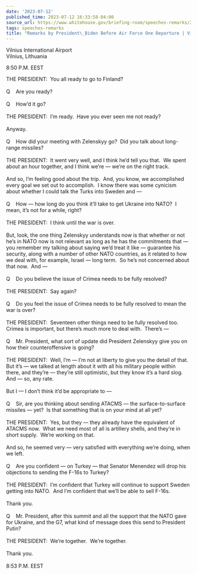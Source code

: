 ```yaml
---
date: '2023-07-12'
published_time: 2023-07-12 16:33:58-04:00
source_url: https://www.whitehouse.gov/briefing-room/speeches-remarks/2023/07/12/remarks-by-president-biden-before-air-force-one-departure-vilnius-lithuania/
tags: speeches-remarks
title: "Remarks by President\_Biden Before Air Force One Departure | Vilnius,\_Lithuania"
---
```

 
Vilnius International Airport  
Vilnius, Lithuania

8:50 P.M. EEST

THE PRESIDENT:  You all ready to go to Finland?  
   
Q    Are you ready?  
   
Q    How’d it go?  
   
THE PRESIDENT:  I’m ready.  Have you ever seen me not ready?   
   
Anyway.  
   
Q    How did your meeting with Zelenskyy go?  Did you talk about
long-range missiles?  
   
THE PRESIDENT:  It went very well, and I think he’d tell you that.  We
spent about an hour together, and I think we’re — we’re on the right
track.   
   
And so, I’m feeling good about the trip.  And, you know, we accomplished
every goal we set out to accomplish.  I know there was some cynicism
about whether I could talk the Turks into Sweden and —  
   
Q    How — how long do you think it’ll take to get Ukraine into NATO?  I
mean, it’s not for a while, right?  
   
THE PRESIDENT:  I think until the war is over.   
   
But, look, the one thing Zelenskyy understands now is that whether or
not he’s in NATO now is not relevant as long as he has the commitments
that — you remember my talking about saying we’d treat it like —
guarantee his security, along with a number of other NATO countries, as
it related to how we deal with, for example, Israel — long term.  So
he’s not concerned about that now.  And —  
   
Q    Do you believe the issue of Crimea needs to be fully resolved?  
   
THE PRESIDENT:  Say again?  
   
Q    Do you feel the issue of Crimea needs to be fully resolved to mean
the war is over?  
   
THE PRESIDENT:  Seventeen other things need to be fully resolved too. 
Crimea is important, but there’s much more to deal with.  There’s —  
   
Q    Mr. President, what sort of update did President Zelenskyy give you
on how their counteroffensive is going?  
   
THE PRESIDENT:  Well, I’m — I’m not at liberty to give you the detail of
that.  But it’s — we talked at length about it with all his military
people within there, and they’re — they’re still optimistic, but they
know it’s a hard slog.  And — so, any rate.   
   
But I — I don’t think it’d be appropriate to —  
   
Q    Sir, are you thinking about sending ATACMS — the surface-to-surface
missiles — yet?  Is that something that is on your mind at all yet?  
   
THE PRESIDENT:  Yes, but they — they already have the equivalent of
ATACMS now.  What we need most of all is artillery shells, and they’re
in short supply.  We’re working on that.   
   
And so, he seemed very — very satisfied with everything we’re doing,
when we left.  
   
Q    Are you confident — on Turkey — that Senator Menendez will drop his
objections to sending the F-16s to Turkey?  
   
THE PRESIDENT:  I’m confident that Turkey will continue to support
Sweden getting into NATO.  And I’m confident that we’ll be able to sell
F-16s.  
   
Thank you.  
   
Q    Mr. President, after this summit and all the support that the NATO
gave for Ukraine, and the G7, what kind of message does this send to
President Putin?  
   
THE PRESIDENT:  We’re together.  We’re together.  
   
Thank you.  
   
8:53 P.M. EEST
